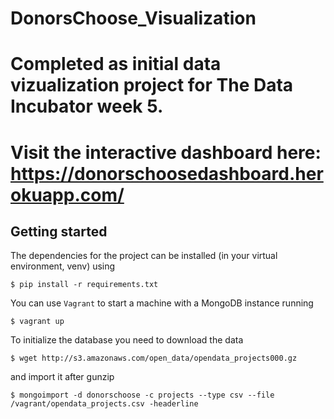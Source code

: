 # DonorsChoose_Visualization
# Completed as initial data vizualization project for The Data Incubator week 5.

# Visit the interactive dashboard here: https://donorschoosedashboard.herokuapp.com/

## Getting started

The dependencies for the project can be installed (in your virtual environment, venv) using

    $ pip install -r requirements.txt

You can use ``Vagrant`` to start a machine with a MongoDB instance running

    $ vagrant up

To initialize the database you need to download the data

    $ wget http://s3.amazonaws.com/open_data/opendata_projects000.gz


and import it after gunzip

    $ mongoimport -d donorschoose -c projects --type csv --file /vagrant/opendata_projects.csv -headerline

